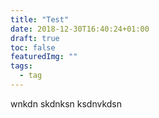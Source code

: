 ```yaml
---
title: "Test"
date: 2018-12-30T16:40:24+01:00
draft: true
toc: false
featuredImg: ""
tags: 
  - tag
---
```

wnkdn
skdnksn
ksdnvkdsn

